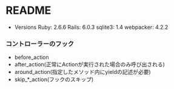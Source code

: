 # README

* Versions
Ruby: 2.6.6
Rails: 6.0.3
sqlite3: 1.4
webpacker: 4.2.2

### コントローラーのフック
- before_action
- after_action(正常にActionが実行された場合のみ呼び出される)
- around_action(指定したメソッド内にyieldの記述が必要)
- skip_*_action(フックのスキップ)
